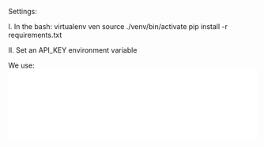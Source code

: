 Settings:

I.
	In the bash:
	virtualenv ven
	source ./venv/bin/activate
	pip install -r requirements.txt

II.	
	Set an API_KEY environment variable

We use: 
![clarifai](Clarifai_Logo_White.svg)
